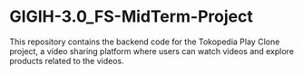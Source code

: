 # GIGIH-3.0_FS-MidTerm-Project
This repository contains the backend code for the Tokopedia Play Clone project, a video sharing platform where users can watch videos and explore products related to the videos.
